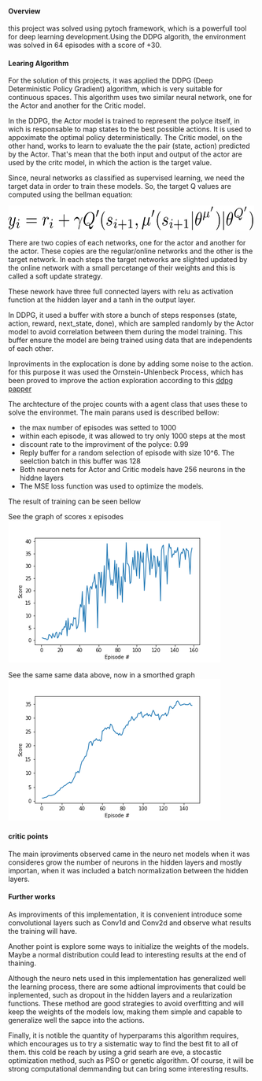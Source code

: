 #### Overview

this project was solved using pytoch framework, which is a powerfull tool for deep learning development.Using the DDPG algorith, the environment was solved in 64 episodes with a score of +30.

#### Learing Algorithm

For the solution of this projects, it was applied the DDPG (Deep Deterministic Policy Gradient) algorithm, which is very suitable for continuous spaces. This algorithm uses two similar neural network, one for the Actor and another for the Critic model. 

In the DDPG, the Actor model is trained to represent the polyce itself, in wich is responsable to map states to the best possible actions. It is used to appoximate the optimal policy deterministically. The Critic model, on the other hand, works to learn to evaluate the the pair (state, action) predicted by the Actor. That's mean that the both input and output of the actor are used by the critc model, in which the action is the target value.


Since, neural networks as classified as supervised learning, we need the target data in order to train these models. So, the target Q values are computed using the bellman equation:

<img src="bellman_eq.png" width="500" height="50" />


There are two copies of each networks, one for the actor and another for the actor. These copies are the regular/online networks and the other is the target network. In each steps the target networks are slighted updated by the online network with a small percetange of their weights and this is called a soft update strategy.

These nework have three full connected layers with relu as activation function at the hidden layer and a tanh in the output layer.

In DDPG, it used a buffer with store a bunch of steps responses (state, action, reward, next_state, done), which are sampled randomly by the Actor model to avoid correlation between them during the model training. This buffer ensure the model are being trained using data that are independents of each other.

Inproviments in the explocation is done by adding some noise to the action. for this purpose it was used the Ornstein-Uhlenbeck Process, which has been proved to improve the action exploration according to this 
[ddpg papper](https://arxiv.org/pdf/1509.02971.pdf)


The archtecture of the projec counts with a agent class that uses these to solve the environmet.
The main parans used is described bellow:
* the max number of episodes was setted to 1000
* within each episode, it was allowed to try only 1000 steps at the most
* discount rate to the improviment of the polyce: 0.99
* Reply buffer for a random selection of episode with size 10^6. The seelction batch in this buffer was 128
* Both neuron nets for Actor and Critic models have 256 neurons in the hiddne layers
* The MSE loss function was used to optimize the models.

The result of training can be seen bellow

See the graph of scores x episodes
![score x epsodes](score_x_episodes.png)

See the same same data above, now in a smorthed graph
![score x epsodes](score_x_episodes_smorthed.png)

#### critic points

The main iproviments observed came in the neuro net models when it was consideres grow the number of neurons in the hidden layers and mostly importan, when it was included a batch normalization between the hidden layers.

#### Further works

As improviments of this implementation, it is convenient introduce some convolutional layers such as Conv1d and Conv2d and observe what results the training will have.

Another point is explore some ways to initialize the weights of the models. Maybe a normal distribution could lead to interesting results at the end of thaining. 

Although the neuro nets used in this implementation has generalized well the learning process, there are some adtional improviments that could be inplemented, such as dropout in the hidden layers and a reularization functions. These method are good strategies to avoid overfitting and will keep the weights of the models low, making them simple and capable to generalize well the sapce into the actions.

Finally, it is notible the quantity of hyperparams this algorithm requires, which encourages us to try a sistematic way to find the best fit to all of them. this cold be reach by using a grid searh are eve, a stocastic optimization method, such as PSO or genetic algorithm. Of course, it will be strong computational demmanding but can bring some interesting results.
